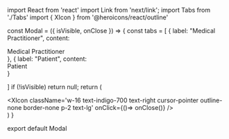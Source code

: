 import React from 'react'
import Link from 'next/link';
import Tabs from './Tabs'
import { XIcon } from '@heroicons/react/outline'

const Modal = ({ isVisible, onClose }) => {
  const tabs = [
    {
      label: "Medical Practitioner",
      content: <div className='p-6'>Medical Practitioner</div>
    },
    {
       label: "Patient",
      content: <div className='p-6'>Patient</div>
    }

  ]
  if (!isVisible) return null;
  return (
    <div className='fixed inset-0 bg-black bg-opacity-25 backdrop-blur-sm flex justify-center items-center rounded'>
      <div className='w-[600px] bg-white p-6'>
       <XIcon className='w-16 text-indigo-700 text-right cursor-pointer outline-none border-none p-2 text-lg' onClick={()=> onClose()} />
          <Tabs tabs={tabs} />
      </div>
    </div>
  )
}

export default Modal